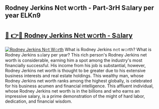 ## Rodney Jerkins N𝚎t w𝚘rth - Part-3rH S𝚊lary per year ELKn9

# <h2><a href="http://gc3q9y.nevu.top/?p=Rodney+Jerkins">🔗 👉🔴 Rodney Jerkins N𝚎t w𝚘rth - S𝚊lary</a></h2>

[![Rodney Jerkins N𝚎t W𝚘rth](https://i.imgur.com/Oavwk0R.jpeg)](http://gc3q9y.nevu.top/?p=Rodney+Jerkins)
What is Rodney Jerkins n𝚎t w𝚘rth? What is Rodney Jerkins s𝚊lary per year?
This rich person's Rodney Jerkins net worth is considerable, earning him a spot among the industry's most financially successful. His income from his job is substantial, however, Rodney Jerkins net worth is thought to be greater due to his extensive business interests and real estate holdings. This wealthy man, whose Rodney Jerkins net worth ranks among the highest globally, is celebrated for his business acumen and financial intelligence. This affluent individual, whose Rodney Jerkins net worth is in the billions and who earns an impressive salary, is a prime demonstration of the might of hard labor, dedication, and financial wisdom.

